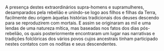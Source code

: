 ﻿A presença destes extraordinários supra-homens e supramulheres, desamparados pela rebelião e unindo-se logo aos filhos e filhas da Terra, facilmente deu origem àquelas histórias tradicionais dos deuses descendo para se reproduzirem com  mortais. E assim se originaram as mil e uma lendas de uma natureza mítica, mas baseadas nos fatos dos dias pós-rebelião, os quais posteriormente encontraram um lugar nas narrativas e tradições folclóricas dos vários povos cujos ancestrais tinham participado nestes contatos com os noditas e seus descendentes.